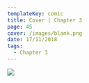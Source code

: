 ```yaml
---
templateKey: comic
title: Cover | Chapter 3
page: 45
cover: /images/blank.png
date: 17/11/2018
tags:
  - Chapter 3
---
```

<!-- Global site tag (gtag.js) - Google Analytics -->
<script async src="https://www.googletagmanager.com/gtag/js?id=UA-130113809-1"></script>
<script>
  window.dataLayer = window.dataLayer || [];
  function gtag(){dataLayer.push(arguments);}
  gtag('js', new Date());

  gtag('config', 'UA-130113809-1');
</script>

![](/images/0045c3p1mupl.png)

